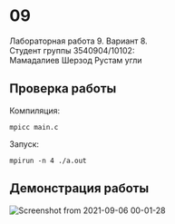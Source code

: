 # 09
Лабораторная работа 9. Вариант 8.<br>
Студент группы 3540904/10102:<br>
Мамадалиев Шерзод Рустам угли

## Проверка работы
Компиляция:
```
mpicc main.c
```

Запуск:
```
mpirun -n 4 ./a.out
```

## Демонстрация работы
![Screenshot from 2021-09-06 00-01-28](https://user-images.githubusercontent.com/32206555/133483118-532fd740-ccea-4f74-bdb2-629707e29f80.png)
